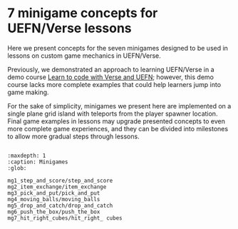 # 7 minigame concepts for UEFN/Verse lessons

Here we present concepts for the seven minigames designed to be used in lessons on custom game mechanics in UEFN/Verse. 

Previously, we demonstrated an approach to learning UEFN/Verse in a demo course [Learn to code with Verse and UEFN](https://petljamediastorage.blob.core.windows.net/temp/learn-verse/index.html); however, this demo course lacks more complete examples that could help learners jump into game making.

For the sake of simplicity, minigames we present here are implemented  on a single plane grid island with teleports from the player spawner location. Final game examples in lessons may upgrade presented concepts to even more complete game experiences, and they can be divided into milestones to allow more gradual steps through lessons. 

```{thumbnail} big-picture.png
```

```{toctree}
:maxdepth: 1
:caption: Minigames
:glob:

mg1_step_and_score/step_and_score
mg2_item_exchange/item_exchange
mg3_pick_and_put/pick_and_put
mg4_moving_balls/moving_balls
mg5_drop_and_catch/drop_and_catch
mg6_push_the_box/push_the_box
mg7_hit_right_cubes/hit_right_ cubes
```